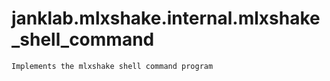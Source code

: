 # janklab.mlxshake.internal.mlxshake_shell_command

```text
Implements the mlxshake shell command program

```

